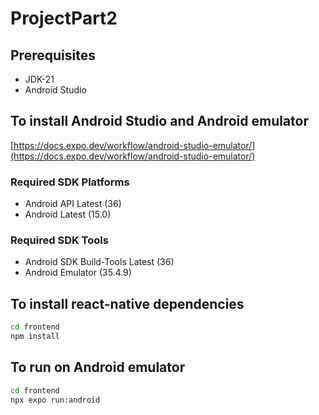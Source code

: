 # ProjectPart2
## Prerequisites
- JDK-21
- Android Studio
## To install Android Studio and Android emulator
[https://docs.expo.dev/workflow/android-studio-emulator/](https://docs.expo.dev/workflow/android-studio-emulator/)
### Required SDK Platforms
- Android API Latest (36)
- Android Latest (15.0)
### Required SDK Tools
- Android SDK Build-Tools Latest (36)
- Android Emulator (35.4.9)
## To install react-native dependencies

```bash
cd frontend
npm install
```
## To run on Android emulator

```bash
cd frontend
npx expo run:android
```
